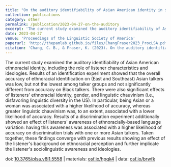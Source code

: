 ```yaml
---
title: "On the auditory identifiability of Asian American identity in speech: The role of listener background, sociolinguistic awareness, and language ideologies"
collection: publications
category: other
permalink: /publication/2023-04-27-on-the-auditory
excerpt: 'The current study examined the auditory identifiability of Asian American ethnoracial identity, including the role of...'
date: 2023-04-27
venue: 'Proceedings of the Linguistic Society of America'
paperurl: 'http://thepamlab.github.io/files/ChangFraser2023_ProcLSA.pdf'
citation: 'Chang, C. B., & Fraser, K. (2023). On the auditory identifiability of Asian American identity in speech: The role of listener background, sociolinguistic awareness, and language ideologies. <i>Proceedings of the Linguistic Society of America</i>, <i>8</i>(1), 5558.'
---
```


The current study examined the auditory identifiability of Asian American ethnoracial identity, including the role of listener characteristics and ideologies. Results of an identification experiment showed that the overall accuracy of ethnoracial identification on (East and Southeast) Asian talkers was low, but not the lowest among talker groups and not significantly different from accuracy on Black talkers. There were also significant effects of listeners' ethnoracial identity, gender, and linguistic chauvinism (i.e., disfavoring linguistic diversity in the US). In particular, being Asian or a woman was associated with a higher likelihood of accuracy, whereas greater linguistic chauvinism was, to an extent, associated with a lower likelihood of accuracy. Results of a discrimination experiment additionally showed an effect of listeners' awareness of ethnoracially-based language variation: having this awareness was associated with a higher likelihood of accuracy on discrimination trials with one or more Asian talkers. Taken together, these findings converge with previous results showing an effect of the listener's background on ethnoracial perception and further implicate the listener's sociolinguistic awareness and ideologies.

doi: <a href='https://doi.org/10.3765/plsa.v8i1.5558' target="_blank">10.3765/plsa.v8i1.5558</a> | materials: <a href='https://osf.io/hpqk4/' target="_blank">osf.io/hpqk4</a> | data: <a href='https://osf.io/brwfk/' target="_blank">osf.io/brwfk</a>
